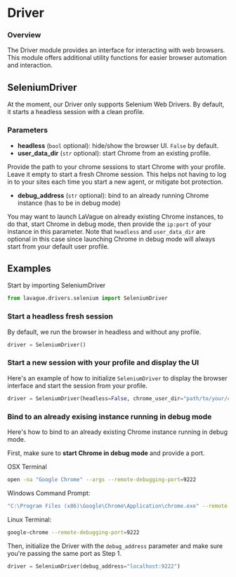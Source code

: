 # Driver

### Overview
The Driver module provides an interface for interacting with web browsers. This module offers additional utility functions for easier browser automation and interaction.

## SeleniumDriver

At the moment, our Driver only supports Selenium Web Drivers. By default, it starts a headless session with a clean profile.

### Parameters

- **headless** (`bool` optional): hide/show the browser UI. `False` by default.
- **user_data_dir** (`str` optional): start Chrome from an existing profile. 

Provide the path to your chrome sessions to start Chrome with your profile. Leave it empty to start a fresh Chrome session. This helps not having to log in to your sites each time you start a new agent, or mitigate bot protection.

- **debug_address** (`str` optional): bind to an already running Chrome instance (has to be in debug mode)

You may want to launch LaVague on already existing Chrome instances, to do that, start Chrome in debug mode, then provide the `ip:port` of your instance in this parameter. Note that `headless` and `user_data_dir` are optional in this case since launching Chrome in debug mode will always start from your default user profile. 


## Examples

Start by importing SeleniumDriver
```python
from lavague.drivers.selenium import SeleniumDriver
```

### Start a headless fresh session

By default, we run the browser in headless and without any profile. 

```python
driver = SeleniumDriver()
```


### Start a new session with your profile and display the UI
Here's an example of how to initialize `SeleniumDriver` to display the browser interface and start the session from your profile. 

```python
driver = SeleniumDriver(headless=False, chrome_user_dir="path/to/your/chrome/profile")
```

### Bind to an already exising instance running in debug mode

Here's how to bind to an already existing Chrome instance running in debug mode. 

First, make sure to **start Chrome in debug mode** and provide a port.

OSX Terminal
```bash
open -na "Google Chrome" --args --remote-debugging-port=9222
```

Windows Command Prompt: 
```bash
"C:\Program Files (x86)\Google\Chrome\Application\chrome.exe" --remote-debugging-port=9222
```

Linux Terminal: 
```bash
google-chrome --remote-debugging-port=9222
```

Then, initialize the Driver with the `debug_address` parameter and make sure you're passing the same port as Step 1. 
```python
driver = SeleniumDriver(debug_address="localhost:9222")
```
